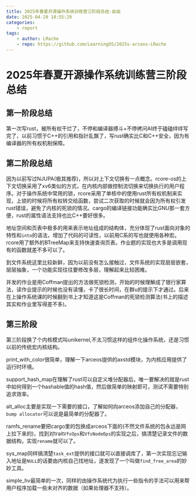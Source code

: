 ```yaml
---
title: 2025年春夏开源操作系统训练营三阶段总结-自由
date: 2025-04-29 18:55:29
categories:
    - report
tags:
    - author: LRache
    - repo: https://github.com/LearningOS/2025s-arceos-LRache
---
```


# 2025年春夏开源操作系统训练营三阶段总结

## 第一阶段总结

第一次写rust，被所有权干烂了，不停和编译器搏斗+不停拷问AI终于磕磕绊绊写完了，以前习惯于C++的引用和指针乱飘了，写rust确实比C和C++安全，因为有编译器的所有权机制保障。

## 第二阶段总结

因为以前写过NJUPA(极其推荐)，所以对上下文切换有一点概念。rcore-os的上下文切换采用了xv6类似的方式，在内核内部做控制流切换来切换执行的用户程序。对于操作系统中常用的锁，rcore采用了单核中的使用rust所有权机制来实现，上锁的时候将所有权转交给函数，尝试二次获取的时候就会因为所有权引发rust错误，避免了内核的死锁的情况。cargo的编译链接功能确实比GNU那一套方便，rust的属性语法支持也比C++要好很多。

地址空间和页表中极多的用来表示地址组成的结构体，充分体现了rust面向对象的特性和`into`的语法，增加了代码的可读性，以前用C系的写也就使用各种宏。rcore用了额外的BTreeMap来支持快速查询页表。作业题的实现也大多是调用现有的函数就差不多可以了。

到文件系统这里比较新鲜，因为以前没有怎么接触过，文件系统的实现层层嵌套，层层抽象，一个功能实现往往要修改多层，理解起来比较困难。

并发的作业是用Coffman提出的方法做死锁检测，开始的时候理解成了银行家算法，读作业提示的时候也没有读懂，卡了很长时间，在群u的提示下才通过。后来在上操作系统课的时候翻到书上才知道这是Coffman的死锁检测算法(书上的描述其实和作业里写得差不多)。

## 第三阶段

第三阶段换了个内核模式叫unikernel,不太习惯这样的组件化操作系统，还是习惯以前的传统宏内核结构。

print_with_color很简单，理解一下arceos提供的axstd模块，为内核应用提供了运行时环境。

support_hash_map在理解了rust可以自定义堆分配器后，唯一要解决的就是rust中如何得到一个hashable值的hash值，然后做简单的映射即可，测试不需要特别追求效率。

alt_alloc主要是实现一下需要的接口，了解如何向arceos添加自己的分配器，`bump allocator`可以说是最简单的分配器了。

ramfs_rename要把cargo里的包换成arceos下面的(不然文件系统的包永远是网上拉下来的)，找到对trait`VfsOps`和`VfsNodeOps`的实现之后，搞清楚记录文件的数据结构，实现`rename`就可以了。

sys_map同样搞清楚`task_ext`提供的接口就可以直接调库了，第一次实现忘记输入地址是`NULL`的话要由内核自己找地址，遂发现了一个叫做`find_free_area`的妙妙工具。

simple_hv最简单的一次，同样的由操作系统代为执行一些指令的手法可以用来帮用户程序加载一些未对齐的数据（如果处理器不支持）。
